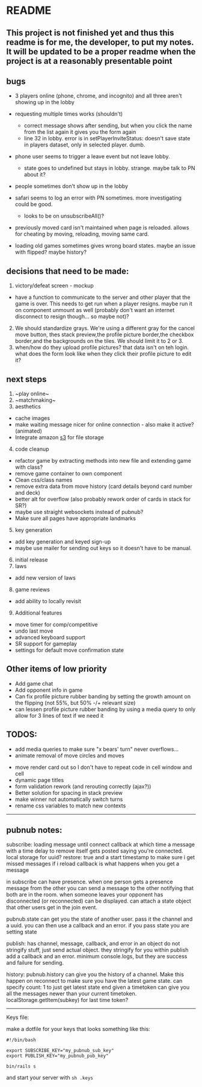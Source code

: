 # README

## This project is not finished yet and thus this readme is for me, the developer, to put my notes. It will be updated to be a proper readme when the project is at a reasonably presentable point

## bugs
- 3 players online (phone, chrome, and incognito) and all three aren't showing up in the lobby
- requesting multiple times works (shouldn't)
  - correct message shows after sending, but when you click the name from the list again it gives you the form again
  - line 32 in lobby. error is in setPlayerInviteStatus: doesn't save state in players dataset, only in selected player. dumb.
- phone user seems to trigger a leave event but not leave lobby.
  - state goes to undefined but stays in lobby. strange. maybe talk to PN about it?
- people sometimes don't show up in the lobby
- safari seems to log an error with PN sometimes. more investigating could be good.
  - looks to be on unsubscribeAll()?

- previously moved card isn't maintained when page is reloaded. allows for cheating by moving, reloading, moving same card.
- loading old games sometimes gives wrong board states. maybe an issue with flipped? maybe history?

## decisions that need to be made:

1. victory/defeat screen - mockup
  - have a function to communicate to the server and other player that the game is over. This needs to get run when a player resigns. maybe run it on component unmount as well (probably don't want an internet disconnect to resign though... so maybe not)?
2. We should standardize grays. We're using a different gray for the cancel move button, thes stack preview,the profile picture border,the checkbox border,and the backgrounds on the tiles. We should limit it to 2 or 3.
3. when/how do they upload profile pictures? that data isn't on teh login. what does the form look like when they click their profile picture to edit it?

## next steps

1. ~play online~
2. ~matchmaking~
3. aesthetics
  - cache images
  - make waiting message nicer for online connection - also make it active? (animated)
  - Integrate amazon [s3](https://aws.amazon.com/s3/) for file storage
4. code cleanup
  - refactor game by extracting methods into new file and extending game with class?
  - remove game container to own component
  - Clean css/class names
  - remove extra data from move history (card details beyond card number and deck)
  - better alt for overflow (also probably rework order of cards in stack for SR?)
  - maybe use straight websockets instead of pubnub?
  - Make sure all pages have appropriate landmarks
5. key generation
  - add key generation and keyed sign-up
  - maybe use mailer for sending out keys so it doesn't have to be manual.
6. initial release
7. laws
  - add new version of laws
8. game reviews
  - add ability to locally revisit
9. Additional features
  - move timer for comp/competitive
  - undo last move
  - advanced keyboard support
  - SR support for gameplay
  - settings for default move confirmation state

## Other items of low priority

- Add game chat
- Add opponent info in game
- Can fix profile picture rubber banding by setting the growth amount on the flipping (not 55%, but 50% -/+ relevant size)
- can lessen profile picture rubber banding by using a media query to only allow for 3 lines of text if we need it

## TODOS:
  - add media queries to make sure "x bears' turn" never overflows...
  - animate removal of move circles and moves <p>
  - move render card out so I don't have to repeat code in cell window and cell
  - dynamic page titles
  - form validation rework (and rerouting correctly (ajax?))
  - Better solution for spacing in stack preview
  - make winner not automatically switch turns
  - rename css variables to match new contexts

----------
## pubnub notes:
subscribe:
loading message until connect callback at which time a message with a time delay to remove itself gets posted saying you're connected.
local storage for uuid?
restore: true
and a start timestamp to make sure i get missed messages if i reload
callback is what happens when you get a message

in subscribe can have presence. when one person gets a presence message from the other you can send a message to the other notifying that both are in the room. when someone leaves your opponent has disconnected (or reconnected) can be displayed.
can attach a state object that other users get in the join event.

pubnub.state can get you the state of another user. pass it the channel and a uuid. you can then use a callback and an error. if you pass state you are setting state

publish:
has channel, message, callback, and error in an object
do not stringify stuff, just send actual object. they stringify for you
within publish add a callback and an error. minimum console.logs, but they are success and failure for sending.

history:
pubnub.history can give you the history of a channel. Make this happen on reconnect to make sure you have the latest game state.
can specify count: 1 to just get latest state
end given a timetoken can give you all the messages newer than your current timetoken.
localStorage.getItem(subkey) for last time token?

---------

Keys file:

make a dotfile for your keys that looks something like this:

```
#!/bin/bash

export SUBSCRIBE_KEY="my_pubnub_sub_key"
export PUBLISH_KEY="my_pubnub_pub_key"

bin/rails s
```
and start your server with `sh .keys`
